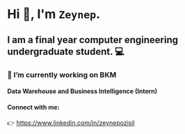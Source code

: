 # **Hi 👋, I'm `Zeynep`.** 

## I am a final year computer engineering undergraduate student. :computer:

### :small_red_triangle_down: I’m currently working on BKM
#### Data Warehouse and Business Intelligence (Intern)


#### Connect with me:
:point_right: https://www.linkedin.com/in/zeynepozisil 
<!--
**zeynepozisil/zeynepozisil** is a ✨ _special_ ✨ repository because its `README.md` (this file) appears on your GitHub profile.

Here are some ideas to get you started:

- 🔭 I’m currently working on ...
- 🌱 I’m currently learning ...
- 👯 I’m looking to collaborate on ...
- 🤔 I’m looking for help with ...
- 💬 Ask me about ...
- 📫 How to reach me: ...
- 😄 Pronouns: ...
- ⚡ Fun fact: ...
